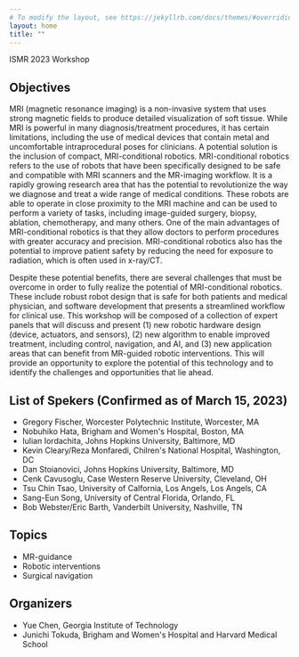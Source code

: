 ```yaml
---
# To modify the layout, see https://jekyllrb.com/docs/themes/#overriding-theme-defaults
layout: home
title: ""
---
```


ISMR 2023 Workshop 


## Objectives

MRI (magnetic resonance imaging) is a non-invasive system that uses strong magnetic fields to produce detailed visualization of soft tissue. While MRI is powerful in many diagnosis/treatment procedures, it has certain limitations, including the use of medical devices that contain metal and uncomfortable intraprocedural poses for clinicians. A potential solution is the inclusion of compact, MRI-conditional robotics. MRI-conditional robotics refers to the use of robots that have been specifically designed to be safe and compatible with MRI scanners and the MR-imaging workflow. It is a rapidly growing research area that has the potential to revolutionize the way we diagnose and treat a wide range of medical conditions. These robots are able to operate in close proximity to the MRI machine and can be used to perform a variety of tasks, including image-guided surgery, biopsy, ablation, chemotherapy, and many others. One of the main advantages of MRI-conditional robotics is that they allow doctors to perform procedures with greater accuracy and precision. MRI-conditional robotics also has the potential to improve patient safety by reducing the need for exposure to radiation, which is often used in x-ray/CT.

Despite these potential benefits, there are several challenges that must be overcome in order to fully realize the potential of MRI-conditional robotics. These include robust robot design that is safe for both patients and medical physician, and software development that presents a streamlined workflow for clinical use. This workshop will be composed of a collection of expert panels that will discuss and present (1) new robotic hardware design (device, actuators, and sensors), (2) new algorithm to enable improved treatment, including control, navigation, and AI, and (3) new application areas that can benefit from MR-guided robotic interventions. This will provide an opportunity to explore the potential of this technology and to identify the challenges and opportunities that lie ahead.

## List of Spekers (Confirmed as of March 15, 2023)
- Gregory Fischer, Worcester Polytechnic Institute, Worcester, MA
- Nobuhiko Hata, Brigham and Women's Hospital, Boston, MA
- Iulian Iordachita, Johns Hopkins University, Baltimore, MD
- Kevin Cleary/Reza Monfaredi, Chilren's National Hospital, Washington, DC
- Dan Stoianovici, Johns Hopkins University, Baltimore, MD
- Cenk Cavusoglu, Case Western Reserve University, Cleveland, OH
- Tsu Chin Tsao, University of Calfornia, Los Angels, Los Angels, CA
- Sang-Eun Song, University of Central Florida, Orlando, FL
- Bob Webster/Eric Barth, Vanderbilt University, Nashville, TN

## Topics
- MR-guidance
- Robotic interventions
- Surgical navigation

## Organizers
- Yue Chen, Georgia Institute of Technology
- Junichi Tokuda, Brigham and Women's Hospital and Harvard Medical School


